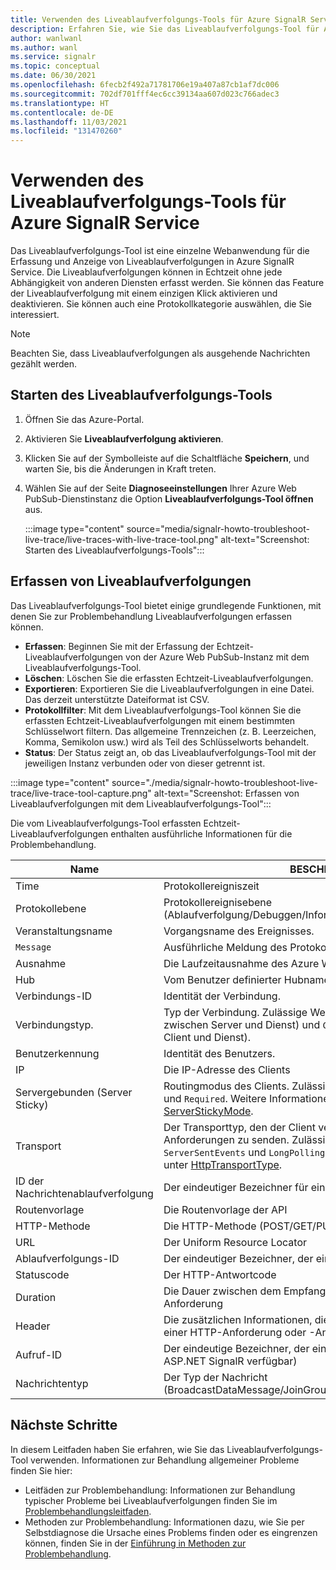 ```yaml
---
title: Verwenden des Liveablaufverfolgungs-Tools für Azure SignalR Service
description: Erfahren Sie, wie Sie das Liveablaufverfolgungs-Tool für Azure SignalR Service verwenden.
author: wanlwanl
ms.author: wanl
ms.service: signalr
ms.topic: conceptual
ms.date: 06/30/2021
ms.openlocfilehash: 6fecb2f492a71781706e19a407a87cb1af7dc006
ms.sourcegitcommit: 702df701fff4ec6cc39134aa607d023c766adec3
ms.translationtype: HT
ms.contentlocale: de-DE
ms.lasthandoff: 11/03/2021
ms.locfileid: "131470260"
---
```

# <a name="how-to-use-live-trace-tool-for-azure-signalr-service"></a>Verwenden des Liveablaufverfolgungs-Tools für Azure SignalR Service

Das Liveablaufverfolgungs-Tool ist eine einzelne Webanwendung für die Erfassung und Anzeige von Liveablaufverfolgungen in Azure SignalR Service. Die Liveablaufverfolgungen können in Echtzeit ohne jede Abhängigkeit von anderen Diensten erfasst werden.
Sie können das Feature der Liveablaufverfolgung mit einem einzigen Klick aktivieren und deaktivieren. Sie können auch eine Protokollkategorie auswählen, die Sie interessiert.

> [!NOTE]
> Beachten Sie, dass Liveablaufverfolgungen als ausgehende Nachrichten gezählt werden.

## <a name="launch-the-live-trace-tool"></a>Starten des Liveablaufverfolgungs-Tools

1. Öffnen Sie das Azure-Portal.
2. Aktivieren Sie **Liveablaufverfolgung aktivieren**.
3. Klicken Sie auf der Symbolleiste auf die Schaltfläche **Speichern**, und warten Sie, bis die Änderungen in Kraft treten.
4. Wählen Sie auf der Seite **Diagnoseeinstellungen** Ihrer Azure Web PubSub-Dienstinstanz die Option **Liveablaufverfolgungs-Tool öffnen** aus. 

    :::image type="content" source="media/signalr-howto-troubleshoot-live-trace/live-traces-with-live-trace-tool.png" alt-text="Screenshot: Starten des Liveablaufverfolgungs-Tools":::

## <a name="capture-live-traces"></a>Erfassen von Liveablaufverfolgungen

Das Liveablaufverfolgungs-Tool bietet einige grundlegende Funktionen, mit denen Sie zur Problembehandlung Liveablaufverfolgungen erfassen können.

* **Erfassen**: Beginnen Sie mit der Erfassung der Echtzeit-Liveablaufverfolgungen von der Azure Web PubSub-Instanz mit dem Liveablaufverfolgungs-Tool.
* **Löschen**: Löschen Sie die erfassten Echtzeit-Liveablaufverfolgungen.
* **Exportieren**: Exportieren Sie die Liveablaufverfolgungen in eine Datei. Das derzeit unterstützte Dateiformat ist CSV.
* **Protokollfilter**: Mit dem Liveablaufverfolgungs-Tool können Sie die erfassten Echtzeit-Liveablaufverfolgungen mit einem bestimmten Schlüsselwort filtern. Das allgemeine Trennzeichen (z. B. Leerzeichen, Komma, Semikolon usw.) wird als Teil des Schlüsselworts behandelt. 
* **Status**: Der Status zeigt an, ob das Liveablaufverfolgungs-Tool mit der jeweiligen Instanz verbunden oder von dieser getrennt ist.

:::image type="content" source="./media/signalr-howto-troubleshoot-live-trace/live-trace-tool-capture.png" alt-text="Screenshot: Erfassen von Liveablaufverfolgungen mit dem Liveablaufverfolgungs-Tool":::

Die vom Liveablaufverfolgungs-Tool erfassten Echtzeit-Liveablaufverfolgungen enthalten ausführliche Informationen für die Problembehandlung. 

| Name | BESCHREIBUNG |
| ------------ |  ------------------------ | 
| Time | Protokollereigniszeit |
| Protokollebene | Protokollereignisebene (Ablaufverfolgung/Debuggen/Information/Warnung/Fehler) |
| Veranstaltungsname | Vorgangsname des Ereignisses. |
| `Message` | Ausführliche Meldung des Protokollereignisses. |
| Ausnahme | Die Laufzeitausnahme des Azure Web PubSub-Diensts |
| Hub | Vom Benutzer definierter Hubname |
| Verbindungs-ID | Identität der Verbindung. |
| Verbindungstyp. | Typ der Verbindung. Zulässige Werte sind `Server` (Verbindungen zwischen Server und Dienst) und `Client` (Verbindungen zwischen Client und Dienst).|
| Benutzerkennung | Identität des Benutzers. |
| IP | Die IP-Adresse des Clients |
| Servergebunden (Server Sticky) | Routingmodus des Clients. Zulässige Werte sind `Disabled`, `Preferred` und `Required`. Weitere Informationen finden Sie unter [ServerStickyMode](https://github.com/Azure/azure-signalr/blob/master/docs/run-asp-net-core.md#serverstickymode). |
| Transport | Der Transporttyp, den der Client verwenden kann, um HTTP-Anforderungen zu senden. Zulässige Werte sind `WebSockets`, `ServerSentEvents` und `LongPolling`. Weitere Informationen finden Sie unter [HttpTransportType](https://docs.microsoft.com/dotnet/api/microsoft.aspnetcore.http.connections.httptransporttype). |
| ID der Nachrichtenablaufverfolgung | Der eindeutiger Bezeichner für eine Nachricht |
| Routenvorlage | Die Routenvorlage der API |
| HTTP-Methode | Die HTTP-Methode (POST/GET/PUT/DELETE) |
| URL | Der Uniform Resource Locator |
| Ablaufverfolgungs-ID | Der eindeutiger Bezeichner, der eine Anforderung darstellen soll |
| Statuscode | Der HTTP-Antwortcode |
| Duration | Die Dauer zwischen dem Empfang und der Verarbeitung der Anforderung |
| Header | Die zusätzlichen Informationen, die vom Client und vom Server mit einer HTTP-Anforderung oder -Antwort übergeben werden |
| Aufruf-ID | Der eindeutige Bezeichner, der einen Aufruf darstellen soll (nur für ASP.NET SignalR verfügbar) |
| Nachrichtentyp | Der Typ der Nachricht (BroadcastDataMessage/JoinGroupMessage/LeaveGroupMessage/...) |

## <a name="next-steps"></a>Nächste Schritte

In diesem Leitfaden haben Sie erfahren, wie Sie das Liveablaufverfolgungs-Tool verwenden. Informationen zur Behandlung allgemeiner Probleme finden Sie hier:
* Leitfäden zur Problembehandlung: Informationen zur Behandlung typischer Probleme bei Liveablaufverfolgungen finden Sie im [Problembehandlungsleitfaden](./signalr-howto-troubleshoot-guide.md).
* Methoden zur Problembehandlung: Informationen dazu, wie Sie per Selbstdiagnose die Ursache eines Problems finden oder es eingrenzen können, finden Sie in der [Einführung in Methoden zur Problembehandlung](./signalr-howto-troubleshoot-method.md).
